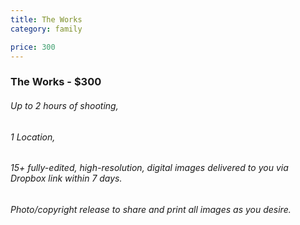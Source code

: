 ```yaml
---
title: The Works
category: family

price: 300
---
```

### The Works - $300
###### Up to 2 hours of shooting,
###### 1 Location,
###### 15+ fully-edited, high-resolution, digital images delivered to you via Dropbox link within 7 days.
###### Photo/copyright release to share and print all images as you desire.